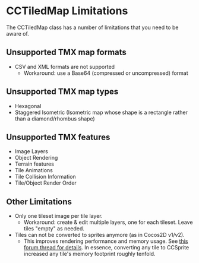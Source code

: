 # CCTiledMap Limitations

The CCTiledMap class has a number of limitations that you need to be aware of.

## Unsupported TMX map formats
- CSV and XML formats are not supported
	- Workaround: use a Base64 (compressed or uncompressed) format
		
## Unsupported TMX map types
- Hexagonal
- Staggered Isometric (Isometric map whose shape is a rectangle rather than a diamond/rhombus shape)
	
## Unsupported TMX features
- Image Layers
- Object Rendering
- Terrain features
- Tile Animations
- Tile Collision Information
- Tile/Object Render Order

## Other Limitations
- Only one tileset image per tile layer.
	- Workaround: create & edit multiple layers, one for each tileset. Leave tiles "empty" as needed.
- Tiles can not be converted to sprites anymore (as in Cocos2D v1/v2).
	- This improves rendering performance and memory usage. See [this forum thread for details](http://forum.cocos2d-swift.org/t/v3-1-beta-tilemaps-tileat-function/13298). In essence, converting any tile to CCSprite increased any tile's memory footprint roughly tenfold.
